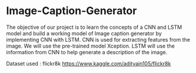 # Image-Caption-Generator

The objective of our project is to learn the concepts of a CNN and LSTM model and build a working model of Image caption generator by implementing CNN with LSTM.
CNN is used for extracting features from the image. We will use the pre-trained model Xception.
LSTM will use the information from CNN to help generate a description of the image.

Dataset used : flickr8k
https://www.kaggle.com/adityajn105/flickr8k
